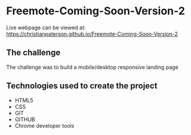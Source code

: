 # Freemote-Coming-Soon-Version-2

Live webpage can be viewed at: https://christianpaterson.github.io/Freemote-Coming-Soon-Version-2

## The challenge

The challenge was to build a mobile/desktop responsive landing page 

## Technologies used to create the project

<ul>
<li>HTML5</li>
<li>CSS</li>
<li>GIT</li>
<li>GITHUB</li>
<li>Chrome developer tools</li>
</ul>
